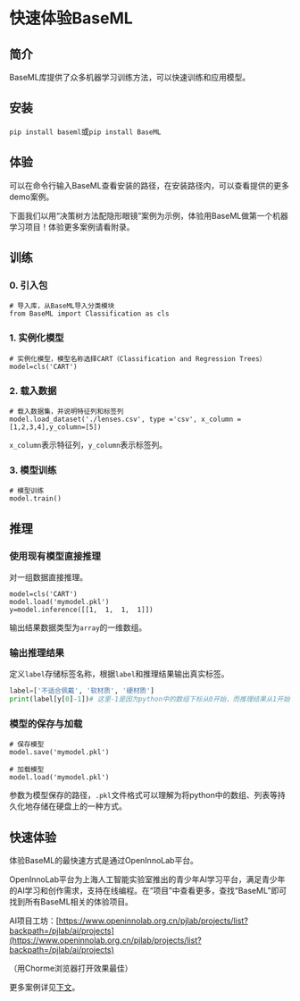 # 快速体验BaseML

## 简介

BaseML库提供了众多机器学习训练方法，可以快速训练和应用模型。

## 安装

`pip install baseml`或`pip install BaseML`

## 体验

可以在命令行输入BaseML查看安装的路径，在安装路径内，可以查看提供的更多demo案例。

下面我们以用“决策树方法配隐形眼镜”案例为示例，体验用BaseML做第一个机器学习项目！体验更多案例请看附录。

## 训练

### 0. 引入包

```
# 导入库，从BaseML导入分类模块
from BaseML import Classification as cls
```

### 1. 实例化模型

```
# 实例化模型，模型名称选择CART（Classification and Regression Trees）
model=cls('CART')
```

### 2. 载入数据

```
# 载入数据集，并说明特征列和标签列
model.load_dataset('./lenses.csv', type ='csv', x_column = [1,2,3,4],y_column=[5])
```

`x_column`表示特征列，`y_column`表示标签列。

### 3. 模型训练

```
# 模型训练
model.train()
```

## 推理

### 使用现有模型直接推理

对一组数据直接推理。

```
model=cls('CART')
model.load('mymodel.pkl')
y=model.inference([[1,  1,  1,  1]])
```

输出结果数据类型为`array`的一维数组。

### 输出推理结果

定义`label`存储标签名称，根据`label`和推理结果输出真实标签。

```python
label=['不适合佩戴', '软材质', '硬材质']
print(label[y[0]-1])# 这里-1是因为python中的数组下标从0开始，而推理结果从1开始，因此需要-1才能输出对应的标签
```

### 模型的保存与加载

```
# 保存模型
model.save('mymodel.pkl')

# 加载模型
model.load('mymodel.pkl')
```

参数为模型保存的路径，`.pkl`文件格式可以理解为将python中的数组、列表等持久化地存储在硬盘上的一种方式。

## 快速体验

体验BaseML的最快速方式是通过OpenInnoLab平台。

OpenInnoLab平台为上海人工智能实验室推出的青少年AI学习平台，满足青少年的AI学习和创作需求，支持在线编程。在“项目”中查看更多，查找“BaseML”即可找到所有BaseML相关的体验项目。

AI项目工坊：[https://www.openinnolab.org.cn/pjlab/projects/list?backpath=/pjlab/ai/projects](https://www.openinnolab.org.cn/pjlab/projects/list?backpath=/pjlab/ai/projects)

（用Chorme浏览器打开效果最佳）

更多案例详见[下文](https://xedu.readthedocs.io/zh/master/baseml/projects.html)。
